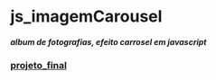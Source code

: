 # js_imagemCarousel
##### album de fotografias, efeito carrosel em javascript
### [projeto_final](https://hugoresende27.github.io/js_imagemCarousel/)